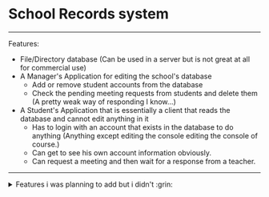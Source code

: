 # School Records system
- - - -
Features:
* File/Directory database (Can be used in a server but is not great at all for commercial use)
* A Manager's Application for editing the school's database
	* Add or remove student accounts from the database
	* Check the pending meeting requests from students and delete them (A pretty weak way of responding I know...)
* A Student's Application that is essentially a client that reads the database and cannot edit anything in it
	* Has to login with an account that exists in the database to do anything (Anything except editing the console editing the console of course.)
	* Can get to see his own account information obviously.
	* Can request a meeting and then wait for a response from a teacher.
- - - -
<details>
	<summary>Features i was planning to add but i didn't :grin:</summary>
	<p>
		Make a TCP Server for the students to interact with as this is not secured at all, They can get into the database files and get a password of any account.
	</p>
</details>